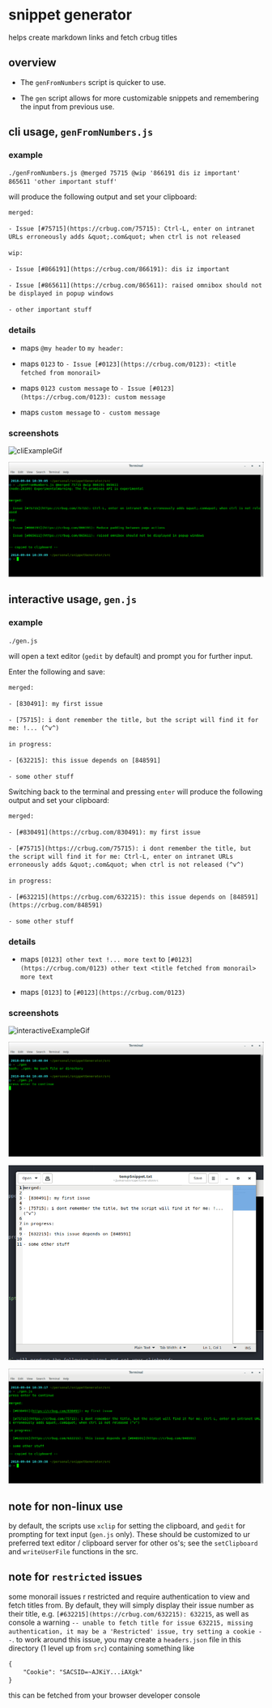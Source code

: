 # snippet generator

helps create markdown links and fetch crbug titles

## overview

- The `genFromNumbers` script is quicker to use.

- The `gen` script allows for more customizable snippets and remembering the input from previous use.

## cli usage, `genFromNumbers.js`

### example

`./genFromNumbers.js @merged 75715 @wip '866191 dis iz important' 865611 'other important stuff'`

will produce the following output and set your clipboard:

```
merged:

- Issue [#75715](https://crbug.com/75715): Ctrl-L, enter on intranet URLs erroneously adds &quot;.com&quot; when ctrl is not released

wip:

- Issue [#866191](https://crbug.com/866191): dis iz important

- Issue [#865611](https://crbug.com/865611): raised omnibox should not be displayed in popup windows

- other important stuff
```

### details

- maps `@my header` to `my header:`

- maps `0123` to `- Issue [#0123](https://crbug.com/0123): <title fetched from monorail>`

- maps `0123 custom message` to `- Issue [#0123](https://crbug.com/0123): custom message`

- maps `custom message` to `- custom message`

### screenshots

![cliExampleGif](./screenshots/cliExample.gif)

![cliExample](./screenshots/cliExample.png)

## interactive usage, `gen.js`

### example

`./gen.js`

will open a text editor (`gedit` by default) and prompt you for further input.

Enter the following and save:

```
merged:

- [830491]: my first issue

- [75715]: i dont remember the title, but the script will find it for me: !... (^v^)

in progress:

- [632215]: this issue depends on [848591]

- some other stuff
```

Switching back to the terminal and pressing `enter` will produce the following output and set your clipboard:

```
merged:

- [#830491](https://crbug.com/830491): my first issue

- [#75715](https://crbug.com/75715): i dont remember the title, but the script will find it for me: Ctrl-L, enter on intranet URLs erroneously adds &quot;.com&quot; when ctrl is not released (^v^)

in progress:

- [#632215](https://crbug.com/632215): this issue depends on [848591](https://crbug.com/848591)

- some other stuff
```

### details

- maps `[0123] other text !... more text` to `[#0123](https://crbug.com/0123) other text <title fetched from monorail> more text`

- maps `[0123]` to `[#0123](https://crbug.com/0123)`

### screenshots

![interactiveExampleGif](./screenshots/interactiveExample.gif)

![interactiveExample1](./screenshots/interactiveExample1.png)

![interactiveExample2](./screenshots/interactiveExample2.png)

![interactiveExample3](./screenshots/interactiveExample3.png)

## note for non-linux use

by default, the scripts use `xclip` for setting the clipboard, and `gedit` for prompting for text input (`gen.js` only). These should be customized to ur preferred text editor / clipboard server for other os's; see the `setClipboard` and `writeUserFile` functions in the src.

## note for `restricted` issues

some monorail issues r restricted and require authentication to view and fetch titles from. By default, they will simply display their issue number as their title, e.g. `[#632215](https://crbug.com/632215): 632215`, as well as console a warning `-- unable to fetch title for issue 632215, missing authentication, it may be a 'Restricted' issue, try setting a cookie --`. to work around this issue, you may create a `headers.json` file in this directory (1 level up from `src`) containing something like
```
{
    "Cookie": "SACSID=~AJKiY...iAXgk"
}
```
this can be fetched from your browser developer console
